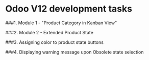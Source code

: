 # Odoo V12 development tasks

###1. Module 1 - "Product Category in Kanban View"

###2. Module 2 - Extended Product State

###3. Assigning color to product state buttons

###4. Displaying warning message upon Obsolete state selection
   